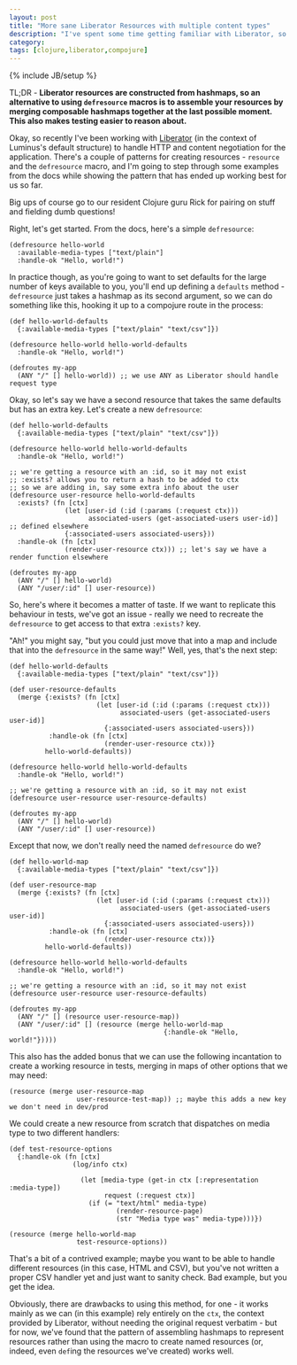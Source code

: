 ```yaml
---
layout: post
title: "More sane Liberator Resources with multiple content types"
description: "I've spent some time getting familiar with Liberator, so here's some thoughts..."
category: 
tags: [clojure,liberator,compojure]
---
```

{% include JB/setup %}

TL;DR - **Liberator resources are constructed from hashmaps, so an alternative to using `defresource` macros is to assemble your resources by merging composable hashmaps together at the last possible moment. This also makes testing easier to reason about.**

Okay, so recently I've been working with [Liberator](https://clojure-liberator.github.io/liberator) (in the context of Luminus's default structure) to handle HTTP and content negotiation for the application. There's a couple of patterns for creating resources - `resource` and the `defresource` macro, and I'm going to step through some examples from the docs while showing the pattern that has ended up working best for us so far.

Big ups of course go to our resident Clojure guru Rick for pairing on stuff and fielding dumb questions!

Right, let's get started. From the docs, here's a simple `defresource`:

```
(defresource hello-world
  :available-media-types ["text/plain"]
  :handle-ok "Hello, world!")
```

In practice though, as you're going to want to set defaults for the large number of keys available to you, you'll end up defining a `defaults` method - `defresource` just takes a hashmap as its second argument, so we can do something like this, hooking it up to a compojure route in the process:

```
(def hello-world-defaults
  {:available-media-types ["text/plain" "text/csv"]})

(defresource hello-world hello-world-defaults
  :handle-ok "Hello, world!")

(defroutes my-app
  (ANY "/" [] hello-world)) ;; we use ANY as Liberator should handle request type
```

Okay, so let's say we have a second resource that takes the same defaults but has an extra key. Let's create a new `defresource`:

```
(def hello-world-defaults
  {:available-media-types ["text/plain" "text/csv"]})

(defresource hello-world hello-world-defaults
  :handle-ok "Hello, world!")

;; we're getting a resource with an :id, so it may not exist
;; :exists? allows you to return a hash to be added to ctx
;; so we are adding in, say some extra info about the user
(defresource user-resource hello-world-defaults
  :exists? (fn [ctx]
              (let [user-id (:id (:params (:request ctx)))
                    associated-users (get-associated-users user-id)] ;; defined elsewhere
              {:associated-users associated-users}))
  :handle-ok (fn [ctx]
              (render-user-resource ctx))) ;; let's say we have a render function elsewhere

(defroutes my-app
  (ANY "/" [] hello-world)
  (ANY "/user/:id" [] user-resource))
```

So, here's where it becomes a matter of taste. If we want to replicate this behaviour in tests, we've got an issue - really we need to recreate the `defresource` to get access to that extra `:exists?` key. 

"Ah!" you might say, "but you could just move that into a map and include that into the `defresource` in the same way!" Well, yes, that's the next step:

```
(def hello-world-defaults
  {:available-media-types ["text/plain" "text/csv"]})

(def user-resource-defaults
  (merge {:exists? (fn [ctx]
                      (let [user-id (:id (:params (:request ctx)))
                            associated-users (get-associated-users user-id)]
                        {:associated-users associated-users}))
          :handle-ok (fn [ctx]
                        (render-user-resource ctx))}
         hello-world-defaults))

(defresource hello-world hello-world-defaults
  :handle-ok "Hello, world!")

;; we're getting a resource with an :id, so it may not exist
(defresource user-resource user-resource-defaults)

(defroutes my-app
  (ANY "/" [] hello-world)
  (ANY "/user/:id" [] user-resource))
```

Except that now, we don't really need the named `defresource` do we? 

```
(def hello-world-map
  {:available-media-types ["text/plain" "text/csv"]})

(def user-resource-map
  (merge {:exists? (fn [ctx]
                      (let [user-id (:id (:params (:request ctx)))
                            associated-users (get-associated-users user-id)]
                        {:associated-users associated-users}))
          :handle-ok (fn [ctx]
                        (render-user-resource ctx))}
         hello-world-defaults))

(defresource hello-world hello-world-defaults
  :handle-ok "Hello, world!")

;; we're getting a resource with an :id, so it may not exist
(defresource user-resource user-resource-defaults)

(defroutes my-app
  (ANY "/" [] (resource user-resource-map))
  (ANY "/user/:id" [] (resource (merge hello-world-map
                                       {:handle-ok "Hello, world!"}))))
```

This also has the added bonus that we can use the following incantation to create a working resource in tests, merging in maps of other options that we may need:

```
(resource (merge user-resource-map
                 user-resource-test-map)) ;; maybe this adds a new key we don't need in dev/prod 
```

We could create a new resource from scratch that dispatches on media type to two different handlers:

```
(def test-resource-options
  {:handle-ok (fn [ctx]
                (log/info ctx)

                  (let [media-type (get-in ctx [:representation :media-type])
                        request (:request ctx)]
                    (if (= "text/html" media-type)
                           (render-resource-page)
                           (str "Media type was" media-type)))})

(resource (merge hello-world-map
                 test-resource-options))
```

That's a bit of a contrived example; maybe you want to be able to handle different resources (in this case, HTML and CSV), but you've not written a proper CSV handler yet and just want to sanity check. Bad example, but you get the idea.

Obviously, there are drawbacks to using this method, for one - it works mainly as we can (in this example) rely entirely on the `ctx`, the context provided by Liberator, without needing the original request verbatim - but for now, we've found that the pattern of assembling hashmaps to represent resources rather than using the macro to create named resources (or, indeed, even `def`ing the resources we've created) works well.

